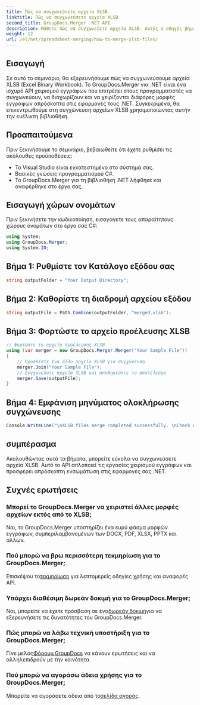 ```yaml
---
title: Πώς να συγχωνεύσετε αρχεία XLSB
linktitle: Πώς να συγχωνεύσετε αρχεία XLSB
second_title: GroupDocs.Merger .NET API
description: Μάθετε πώς να συγχωνεύετε αρχεία XLSB. Αυτός ο οδηγός βήμα προς βήμα απλοποιεί τις εργασίες χειρισμού εγγράφων.
weight: 12
url: /el/net/spreadsheet-merging/how-to-merge-xlsb-files/
---
```

## Εισαγωγή
Σε αυτό το σεμινάριο, θα εξερευνήσουμε πώς να συγχωνεύσουμε αρχεία XLSB (Excel Binary Workbook). Το GroupDocs.Merger για .NET είναι ένα ισχυρό API χειρισμού εγγράφων που επιτρέπει στους προγραμματιστές να συγχωνεύουν, να διαχωρίζουν και να χειρίζονται διάφορες μορφές εγγράφων απρόσκοπτα στις εφαρμογές τους .NET. Συγκεκριμένα, θα επικεντρωθούμε στη συγχώνευση αρχείων XLSB χρησιμοποιώντας αυτήν την ευέλικτη βιβλιοθήκη.
## Προαπαιτούμενα
Πριν ξεκινήσουμε το σεμινάριο, βεβαιωθείτε ότι έχετε ρυθμίσει τις ακόλουθες προϋποθέσεις:
- Το Visual Studio είναι εγκατεστημένο στο σύστημά σας.
- Βασικές γνώσεις προγραμματισμού C#.
- Το GroupDocs.Merger για τη βιβλιοθήκη .NET λήφθηκε και αναφέρθηκε στο έργο σας.
  

## Εισαγωγή χώρων ονομάτων
Πριν ξεκινήσετε την κωδικοποίηση, εισαγάγετε τους απαραίτητους χώρους ονομάτων στο έργο σας C#:
```csharp
using System; 
using GroupDocs.Merger;
using System.IO;
```
## Βήμα 1: Ρυθμίστε τον Κατάλογο εξόδου σας
```csharp
string outputFolder = "Your Output Directory";
```
## Βήμα 2: Καθορίστε τη διαδρομή αρχείου εξόδου
```csharp
string outputFile = Path.Combine(outputFolder, "merged.xlsb");
```
## Βήμα 3: Φορτώστε το αρχείο προέλευσης XLSB
```csharp
// Φορτώστε το αρχείο προέλευσης XLSB
using (var merger = new GroupDocs.Merger.Merger("Your Sample File"))
{
    // Προσθέστε ένα άλλο αρχείο XLSB για συγχώνευση
    merger.Join("Your Sample File");
    // Συγχωνεύστε αρχεία XLSB και αποθηκεύστε το αποτέλεσμα
    merger.Save(outputFile);
}
```
## Βήμα 4: Εμφάνιση μηνύματος ολοκλήρωσης συγχώνευσης
```csharp
Console.WriteLine("\nXLSB files merge completed successfully. \nCheck output in {0}", outputFolder);
```

## συμπέρασμα
Ακολουθώντας αυτά τα βήματα, μπορείτε εύκολα να συγχωνεύσετε αρχεία XLSB. Αυτό το API απλοποιεί τις εργασίες χειρισμού εγγράφων και προσφέρει απρόσκοπτη ενσωμάτωση στις εφαρμογές σας .NET.

## Συχνές ερωτήσεις
### Μπορεί το GroupDocs.Merger να χειριστεί άλλες μορφές αρχείων εκτός από το XLSB;
Ναι, το GroupDocs.Merger υποστηρίζει ένα ευρύ φάσμα μορφών εγγράφων, συμπεριλαμβανομένων των DOCX, PDF, XLSX, PPTX και άλλων.
### Πού μπορώ να βρω περισσότερη τεκμηρίωση για το GroupDocs.Merger;
 Επισκέψου το[τεκμηρίωση](https://tutorials.groupdocs.com/merger/net/) για λεπτομερείς οδηγίες χρήσης και αναφορές API.
### Υπάρχει διαθέσιμη δωρεάν δοκιμή για το GroupDocs.Merger;
 Ναι, μπορείτε να έχετε πρόσβαση σε ένα[δωρεάν δοκιμή](https://releases.groupdocs.com/)για να εξερευνήσετε τις δυνατότητες του GroupDocs.Merger.
### Πώς μπορώ να λάβω τεχνική υποστήριξη για το GroupDocs.Merger;
 Γίνε μελος[Φόρουμ GroupDocs](https://forum.groupdocs.com/c/merger/32) να κάνουν ερωτήσεις και να αλληλεπιδρούν με την κοινότητα.
### Πού μπορώ να αγοράσω άδεια χρήσης για το GroupDocs.Merger;
 Μπορείτε να αγοράσετε άδεια από το[σελίδα αγοράς](https://purchase.groupdocs.com/buy).